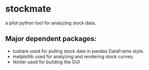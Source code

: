 # stockmate
a pilot python tool for analyzing stock data.
## Major dependent packages:
  * tushare
    used for pulling stock data in pandas DataFrame style.
  * matplotlib
    used for analyzing and rendering stock curves;
  * tkinter
    used for building the GUI
